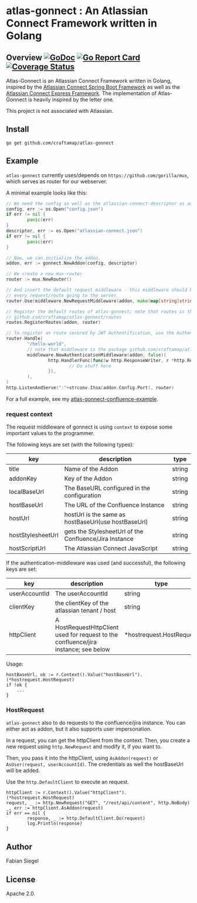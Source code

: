 # atlas-gonnect : An Atlassian Connect Framework written in Golang

## Overview [![GoDoc](https://godoc.org/github.com/craftamap/atlas-gonnect?status.svg)](https://godoc.org/github.com/craftamap/atlas-gonnect) [![Go Report Card](https://goreportcard.com/badge/github.com/craftamap/atlas-gonnect)](https://goreportcard.com/report/github.com/craftamap/atlas-gonnect) [![Coverage Status](https://coveralls.io/repos/github/craftamap/atlas-gonnect/badge.svg?branch=master)](https://coveralls.io/github/craftamap/atlas-gonnect?branch=master)

Atlas-Gonnect is an Atlassian Connect Framework written in Golang, inspired by the [Atlassian Connect Spring Boot Framework](https://bitbucket.org/atlassian/atlassian-connect-spring-boot/src/master/)  as well as the [Atlassian Connect Express Framework](https://bitbucket.org/atlassian/atlassian-connect-express/src/master/). The implementation of Atlas-Gonnect is heavily inspired by the letter one.

This project is not associated with Atlassian.

## Install

```
go get github.com/craftamap/atlas-gonnect
```

## Example

`atlas-gonnect` currently uses/depends on `https://github.com/gorilla/mux`,
which serves as router for our webserver.

A minimal example looks like this:

```go
// We need the config as well as the atlassian-connect-descriptor as an io.Reader
config, err := os.Open("config.json")
if err != nil {
        panic(err)
}
descriptor, err := os.Open("atlassian-connect.json")
if err != nil {
        panic(err)
}

// Now, we can initialize the addon.
addon, err := gonnect.NewAddon(config, descriptor)

// We create a new mux-router
router := mux.NewRouter()

// And insert the default request middleware - this middleware should be used on
// every request/route going to the server
router.Use(middleware.NewRequestMiddleware(addon, make(map[string]string)))

// Register the default routes of atlas-gonnect; note that routes is the package
// github.com/craftamap/atlas-gonnect/routes
routes.RegisterRoutes(addon, router)

// To register an route secured by JWT Authentification, use the AuthentificationMiddleware
router.Handle(
        "/hello-world",
        // note that middleware is the package github.com/craftamap/atlas-gonnect/middleware
        middleware.NewAuthenticationMiddleware(addon, false)(
                http.HandlerFunc(func(w http.ResponseWriter, r *http.Request) {
                        // Do stuff here
                }),
        ),
)
http.ListenAndServe(":"+strconv.Itoa(addon.Config.Port), router)
```


For a full example, see my [atlas-gonnect-confluence-example](https://github.com/craftamap/atlas-gonnect-confluence-example).

### request context

The request middleware of gonnect is using `context` to expose some important values to the programmer.

The following keys are set (with the following types):

| key               	| description                                               	| type   	|
|-------------------	|-----------------------------------------------------      	|--------	|
| title             	| Name of the Addon                                         	| string 	|
| addonKey          	| Key of the Addon                                          	| string 	|
| localBaseUrl      	| The BaseURL configured in the configuration               	| string 	|
| hostBaseUrl       	| The URL of the Confluence Instance                        	| string 	|
| hostUrl           	| hostUrl is the same as hostBaseUrl(use hostBaseUrl) 	        | string 	|
| hostStylesheetUrl 	| gets the StylesheetUrl of the Confluence/Jira Instance   	| string 	|
| hostScriptUrl     	| The Atlassian Connect JavaScript                      	| string 	|

If the authentication-middleware was used (and successful), the following keys are set:

| key           	| description                                                                         	| type                     	|
|---------------	|-------------------------------------------------------------------------------------	|--------------------------	|
| userAccountId 	| The userAccountId                                                                   	| string                   	|
| clientKey     	| the clientKey of the atlassian tenant / host                                        	| string                   	|
| httpClient    	| A HostRequestHttpClient used for request to the confluence/jira instance; see below 	| *hostrequest.HostRequest 	|

Usage:

```
hostBaseUrl, ok := r.Context().Value("hostBaseUrl").(*hostrequest.HostRequest)
if !ok {
    ...
}
```


### HostRequest

`atlas-gonnect` also to do requests to the confluence/jira instance. You can either act as addon, but it also supports user impersonation.

In a request, you can get the httpClient from the context. Then, you create a new request using `http.NewRequest` and modify it, if you want to.

Then, you pass it into the httpClient, using `AsAddon(request)` or `AsUser(request, userAccountId)`. The credentials as well the hostBaseUrl will be added.

Use the `http.DefaultClient` to execute an request.

```
httpClient := r.Context().Value("httpClient").(*hostrequest.HostRequest)
request, _ := http.NewRequest("GET", "/rest/api/content", http.NoBody)
_, err := httpClient.AsAddon(request)
if err == nil {
        response, _ := http.DefaultClient.Do(request)
        log.Println(response)
}
```


## Author

Fabian Siegel

## License

Apache 2.0.
